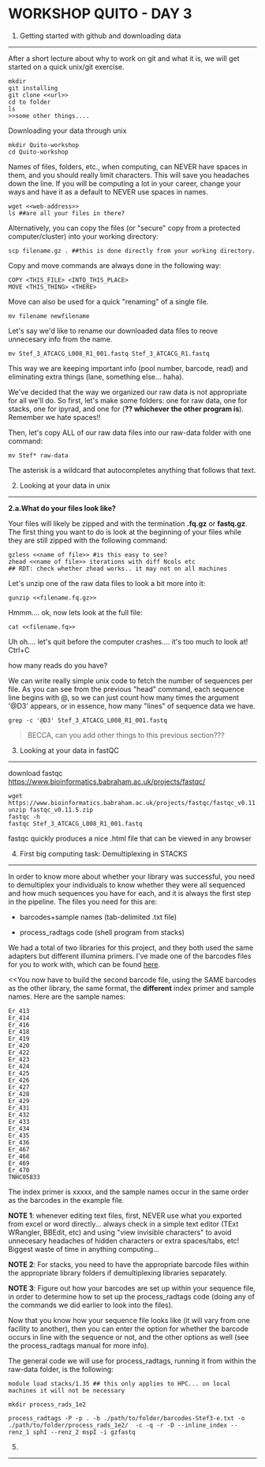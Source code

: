 WORKSHOP QUITO - DAY 3
===

1. Getting started with github and downloading data
---

After a short lecture about why to work on git and what it is, we will get started on a quick unix/git exercise. 

	mkdir
	git installing
	git clone <<url>>
	cd to folder
	ls
	>>some other things.... 


Downloading your data through unix

	mkdir Quito-workshop
	cd Quito-workshop
	
Names of files, folders, etc., when computing, can NEVER have spaces in them, and you should really limit characters. This will save you headaches down the line. If you will be computing a lot in your career, change your ways and have it as a default to NEVER use spaces in names. 

	wget <<web-address>>	
	ls ##are all your files in there? 
	
Alternatively, you can copy the files (or "secure" copy <scp> from a protected computer/cluster) into your working directory: 

	scp filename.gz . ##this is done directly from your working directory. 

Copy and move commands are always done in the following way: 

	COPY <THIS_FILE> <INTO_THIS_PLACE>
	MOVE <THIS_THING> <THERE>

Move can also be used for a quick "renaming" of a single file. 

	mv filename newfilename

Let's say we'd like to rename our downloaded data files to reove unnecesary info from the name. 

	mv Stef_3_ATCACG_L008_R1_001.fastq Stef_3_ATCACG_R1.fastq

This way we are keeping important info (pool number, barcode, read) and eliminating extra things (lane, something else... haha). 

We've decided that the way we organized our raw data is not appropriate for all we'll do. So first, let's make some folders: one for raw data, one for stacks, one for ipyrad, and one for (**?? whichever the other program is**). Remember we hate spaces!! 

Then, let's copy ALL of our raw data files into our raw-data folder with one command: 

	mv Stef* raw-data

The asterisk is a wildcard that autocompletes anything that follows that text. 


2. Looking at your data in unix
---


**2.a.What do your files look like?**

Your files will likely be zipped and with the termination **.fq.gz** or **fastq.gz**. The first thing you want to do is look at the beginning of your files while they are still zipped with the following command: 

	gzless <<name of file>> #is this easy to see? 
	zhead <<name of file>> iterations with diff Ncols etc 
	## RDT: check whether zhead works.. it may not on all machines

Let's unzip one of the raw data files to look a bit more into it:

	gunzip <<filename.fq.gz>>
	
Hmmm.... ok, now lets look at the full file:

	cat <<filename.fq>>
	
Uh oh.... let's quit before the computer crashes.... it's too much to look at! Ctrl+C
		

how many reads do you have?

We can write really simple unix code to fetch the number of sequences per file. As you can see from the previous "head" command, each sequence line begins with @, so we can just count how many times the argument '@D3' appears, or in essence, how many "lines" of sequence data we have. 

	grep -c '@D3' Stef_3_ATCACG_L008_R1_001.fastq

>BECCA, can you add other things to this previous section??? 

3. Looking at your data in fastQC
----

download fastqc https://www.bioinformatics.babraham.ac.uk/projects/fastqc/

```
wget https://www.bioinformatics.babraham.ac.uk/projects/fastqc/fastqc_v0.11.5.zip
unzip fastqc_v0.11.5.zip
fastqc -h
fastqc Stef_3_ATCACG_L008_R1_001.fastq
```

fastqc quickly produces a nice .html file that can be viewed in any browser


4. First big computing task: Demultiplexing in STACKS
----

In order to know more about whether your library was successful, you need to demultiplex your individuals to know whether they were all sequenced and how much sequences you have for each, and it is always the first step in the pipeline. The files you need for this are: 

- barcodes+sample names (tab-delimited .txt file)

- process_radtags code (shell program from stacks)

We had a total of two libraries for this project, and they both used the same adapters but different illumina primers. I've made one of the barcodes files for you to work with, which can be found [here](https://github.com/rdtarvin/RADseq_Quito_2017/blob/master/STACKS/demultiplexing/barcodes-Stef-3.txt). 

<<You now have to build the second barcode file, using the SAME barcodes as the other library, the same format, the **different** index primer and sample names. Here are the sample names: 

	Er_413
	Er_414
	Er_416
	Er_418
	Er_419
	Er_420
	Er_422
	Er_423
	Er_424
	Er_425
	Er_426
	Er_427
	Er_428
	Er_429
	Er_431
	Er_432
	Er_433
	Er_434
	Er_435
	Er_436
	Er_467
	Er_468
	Er_469
	Er_470
	TNHC05833

The index primer is xxxxx, and the sample names occur in the same order as the barcodes in the example file.

**NOTE 1**: whenever editing text files, first, NEVER use what you exported from excel or word directly... always check in a simple text editor (TExt WRangler, BBEdit, etc) and using "view invisible characters" to avoid unnecesary headaches of hidden characters or extra spaces/tabs, etc! Biggest waste of time in anything computing... 

**NOTE 2**: For stacks, you need to have the appropriate barcode files within the appropriate library folders if demultiplexing libraries separately.

**NOTE 3**: Figure out how your barcodes are set up within your sequence file, in order to determine how to set up the process_radtags code (doing any of the commands we did earlier to look into the files).

Now that you know how your sequence file looks like (it will vary from one facility to another), then you can enter the option for whether the barcode occurs in line with the sequence or not, and the other options as well (see the process_radtags manual for more info).

The general code we will use for process_radtags, running it from within the raw-data folder, is the following: 

	module load stacks/1.35 ## this only applies to HPC... on local machines it will not be necessary

	mkdir process_rads_1e2

	process_radtags -P -p . -b ./path/to/folder/barcodes-Stef3-e.txt -o ./path/to/folder/process_rads_1e2/  -c -q -r -D --inline_index --renz_1 sphI --renz_2 mspI -i gzfastq 



5. 
----
